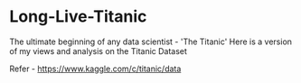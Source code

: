 # Long-Live-Titanic
The ultimate beginning of any data scientist - 'The Titanic' 
Here is a version of my views and analysis on the Titanic Dataset

Refer - https://www.kaggle.com/c/titanic/data
